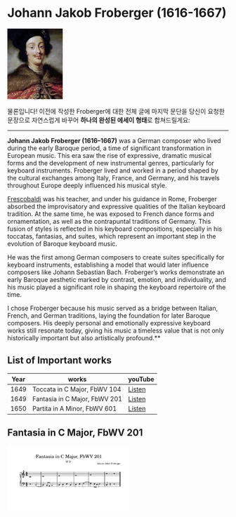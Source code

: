 # Johann Jakob Froberger (1616-1667)

<img src="./프로베르거.png" alt="portrait" style="width:25%;" />


물론입니다! 이전에 작성한 Froberger에 대한 전체 글에 마지막 문단을 당신이 요청한 문장으로 자연스럽게 바꾸어 **하나의 완성된 에세이 형태**로 합쳐드릴게요:

---

**Johann Jakob Froberger (1616–1667)** was a German composer who lived during the early Baroque period, a time of significant transformation in European music. This era saw the rise of expressive, dramatic musical forms and the development of new instrumental genres, particularly for keyboard instruments. Froberger lived and worked in a period shaped by the cultural exchanges among Italy, France, and Germany, and his travels throughout Europe deeply influenced his musical style.

[Frescobaldi](frescobaldi_gagliarda.md) was his teacher, and under his guidance in Rome, Froberger absorbed the improvisatory and expressive qualities of the Italian keyboard tradition. At the same time, he was exposed to French dance forms and ornamentation, as well as the contrapuntal traditions of Germany. This fusion of styles is reflected in his keyboard compositions, especially in his toccatas, fantasias, and suites, which represent an important step in the evolution of Baroque keyboard music.

He was the first among German composers to create suites specifically for keyboard instruments, establishing a model that would later influence composers like Johann Sebastian Bach. Froberger’s works demonstrate an early Baroque aesthetic marked by contrast, emotion, and individuality, and his music played a significant role in shaping the keyboard repertoire of the time.

I chose Froberger because his music served as a bridge between Italian, French, and German traditions, laying the foundation for later Baroque composers. His deeply personal and emotionally expressive keyboard works still resonate today, giving his music a timeless value that is not only historically important but also artistically profound.**

## List of Important works

| Year | works | youTube |
| ---- | ----- | ------- |
| 1649 | Toccata in C Major, FbWV 104 | [Listen](https://youtu.be/rH3MiMtTNpo?si=x_WBg2vAeZFfDOZ3) |
| 1649 | Fantasia in C Major, FbWV 201 | [Listen]( https://youtu.be/Qk912m9hCvE?si=S1ltzqt2UjOqE0HJ) |
| 1650 | Partita in A Minor, FbWV 601 | [Listen](https://youtu.be/CMbyooDgtnI?si=aDWiwy-BfmK6Q1lo) |

## Fantasia in C Major, FbWV 201
<img src="./Fantasia in C Major, FbWV 201.jpg" alt="portrait" style="width:55%;" />
